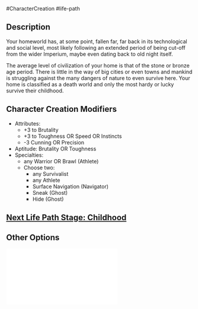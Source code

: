 #CharacterCreation #life-path 
## Description
Your homeworld has, at some point, fallen far, far back in its technological and social level, most likely following an extended period of being cut-off from the wider Imperium, maybe even dating back to old night itself.

The average level of civilization of your home is that of the stone or bronze age period. There is little in the way of big cities or even towns and mankind is struggling against the many dangers of nature to even survive here. 
Your home is classified as a death world and only the most hardy or lucky survive their childhood.

## Character Creation Modifiers
- Attributes:
	- +3 to Brutality
	- +3 to Toughness OR Speed OR Instincts
	- -3 Cunning OR Precision
- Aptitude: Brutality OR Toughness 
- Specialties:
	- any Warrior OR Brawl (Athlete)
	- Choose two:
		- any Survivalist 
		- any Athlete
		- Surface Navigation (Navigator)
		- Sneak (Ghost)
		- Hide (Ghost)

## [Next Life Path Stage: Childhood](</LifePath/Childhood/Childhood.md>)

## Other Options
![](</LifePath/Homeworld/List of Homeworlds.md>)
